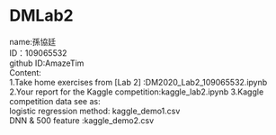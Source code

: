 # DMLab2
name:孫協廷  
ID：109065532  
github ID:AmazeTim  
Content:  
1.Take home exercises from [Lab 2] :DM2020_Lab2_109065532.ipynb  
2.Your report for the Kaggle competition:kaggle_lab2.ipynb
3.Kaggle competition data see as:  
  logistic regression method: kaggle_demo1.csv  
  DNN & 500 feature :kaggle_demo2.csv
